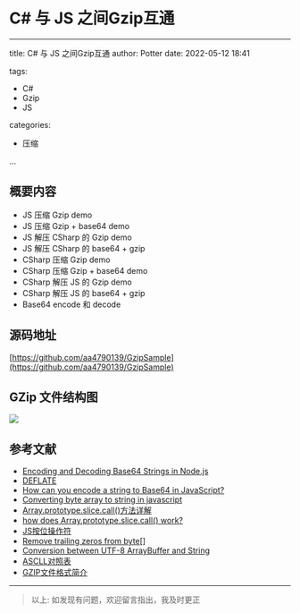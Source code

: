 # C# 与 JS 之间Gzip互通

---

title:  C# 与 JS 之间Gzip互通
author: Potter
date: 2022-05-12 18:41

tags:

- C#
- Gzip
- JS

categories:

- 压缩

...

## 概要内容

- JS 压缩 Gzip demo
- JS 压缩 Gzip + base64 demo
- JS 解压 CSharp 的 Gzip demo
- JS 解压 CSharp 的 base64 + gzip
- CSharp 压缩 Gzip demo
- CSharp 压缩 Gzip + base64 demo
- CSharp 解压 JS 的 Gzip demo
- CSharp 解压 JS 的 base64 + gzip
- Base64 encode 和 decode

## 源码地址

[https://github.com/aa4790139/GzipSample](https://github.com/aa4790139/GzipSample)

<!--more-->

## GZip 文件结构图

![](https://cdn.jsdelivr.net/gh/aa4790139/BlogPicBed@master//img/20210115204550.jpg)

<!--more-->

## 参考文献

- [Encoding and Decoding Base64 Strings in Node.js](https://stackabuse.com/encoding-and-decoding-base64-strings-in-node-js/)
- [DEFLATE](https://zh.wikipedia.org/wiki/DEFLATE)
- [How can you encode a string to Base64 in JavaScript?](https://stackoverflow.com/questions/246801/how-can-you-encode-a-string-to-base64-in-javascript)
- [Converting byte array to string in javascript](https://stackoverflow.com/questions/3195865/converting-byte-array-to-string-in-javascript)
- [Array.prototype.slice.call()方法详解](https://www.jianshu.com/p/c5df0156b229)
- [how does Array.prototype.slice.call() work?
](https://stackoverflow.com/questions/7056925/how-does-array-prototype-slice-call-work)
- [JS按位操作符](https://developer.mozilla.org/zh-CN/docs/Web/JavaScript/Reference/Operators/Bitwise_Operators)
- [Remove trailing zeros from byte[]](https://www.iditect.com/how-to/58717282.html)
- [Conversion between UTF-8 ArrayBuffer and String](https://stackoverflow.com/questions/17191945/conversion-between-utf-8-arraybuffer-and-string)
- [ASCLL对照表](https://tool.oschina.net/commons?type=4)
- [GZIP文件格式简介](https://blog.csdn.net/yc0188/article/details/4155168)

---

> 以上: 如发现有问题，欢迎留言指出，我及时更正
